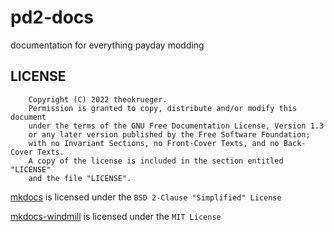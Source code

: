 # pd2-docs

documentation for everything payday modding

## LICENSE

```
    Copyright (C) 2022 theokrueger.
    Permission is granted to copy, distribute and/or modify this document
    under the terms of the GNU Free Documentation License, Version 1.3
    or any later version published by the Free Software Foundation;
    with no Invariant Sections, no Front-Cover Texts, and no Back-Cover Texts.
    A copy of the license is included in the section entitled "LICENSE"
    and the file "LICENSE".
```

[mkdocs](https://www.mkdocs.org/) is licensed under the `BSD 2-Clause "Simplified" License`

[mkdocs-windmill](https://github.com/gristlabs/mkdocs-windmill) is licensed under the `MIT License`
